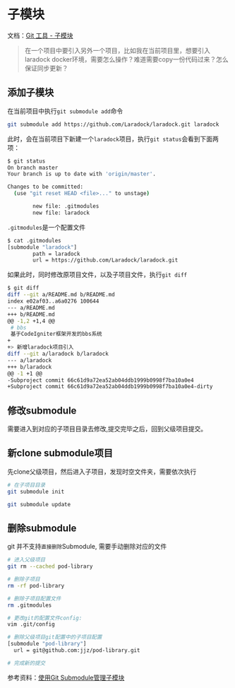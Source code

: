 # 子模块   
文档：[Git 工具 - 子模块](https://git-scm.com/book/zh/v1/Git-%E5%B7%A5%E5%85%B7-%E5%AD%90%E6%A8%A1%E5%9D%97)  

> 在一个项目中要引入另外一个项目，比如我在当前项目里，想要引入laradock docker环境，需要怎么操作？难道需要copy一份代码过来？怎么保证同步更新？  

## 添加子模块
在当前项目中执行`git submodule add`命令  
```bash
git submodule add https://github.com/Laradock/laradock.git laradock
```
此时，会在当前项目下新建一个`laradock`项目，执行`git status`会看到下面两项：
```bash
$ git status
On branch master
Your branch is up to date with 'origin/master'.

Changes to be committed:
  (use "git reset HEAD <file>..." to unstage)

        new file: .gitmodules
        new file: laradock
```

`.gitmodules`是一个配置文件  
```bash
$ cat .gitmodules
[submodule "laradock"]
        path = laradock
        url = https://github.com/Laradock/laradock.git
```

如果此时，同时修改原项目文件，以及子项目文件，执行`git diff`  
```bash
$ git diff
diff --git a/README.md b/README.md
index e02af03..a6a0276 100644
--- a/README.md
+++ b/README.md
@@ -1,2 +1,4 @@
 # bbs
 基于CodeIgniter框架开发的bbs系统
+
+> 新增laradock项目引入
diff --git a/laradock b/laradock
--- a/laradock
+++ b/laradock
@@ -1 +1 @@
-Subproject commit 66c61d9a72ea52ab04ddb1999b0998f7ba10a0e4
+Subproject commit 66c61d9a72ea52ab04ddb1999b0998f7ba10a0e4-dirty
```
## 修改submodule
需要进入到对应的子项目目录去修改,提交完毕之后，回到父级项目提交。

## 新clone submodule项目
先clone父级项目，然后进入子项目，发现时空文件夹，需要依次执行  
```bash
# 在子项目目录
git submodule init  

git submodule update
```

## 删除submodule
git 并不支持`直接删除`Submodule, 需要手动删除对应的文件  
```bash
# 进入父级项目
git rm --cached pod-library

# 删除子项目
rm -rf pod-library

# 删除子项目配置文件
rm .gitmodules

# 更改git的配置文件config:
vim .git/config

# 删除父级项目git配置中的子项目配置
[submodule "pod-library"]
  url = git@github.com:jjz/pod-library.git

# 完成新的提交
```

参考资料：[使用Git Submodule管理子模块](https://segmentfault.com/a/1190000003076028)